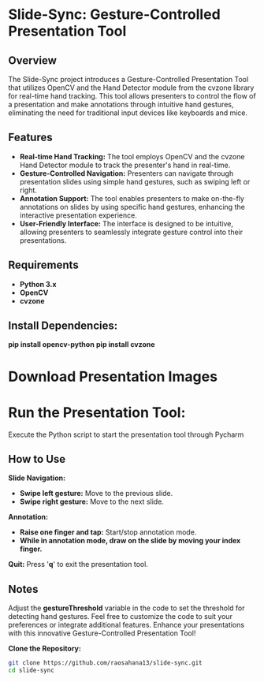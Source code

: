 # Slide-Sync: Gesture-Controlled Presentation Tool

## Overview
The Slide-Sync project introduces a Gesture-Controlled Presentation Tool that utilizes OpenCV and the Hand Detector module from the cvzone library for real-time hand tracking. This tool allows presenters to control the flow of a presentation and make annotations through intuitive hand gestures, eliminating the need for traditional input devices like keyboards and mice.

## Features
- **Real-time Hand Tracking:** The tool employs OpenCV and the cvzone Hand Detector module to track the presenter's hand in real-time.
- **Gesture-Controlled Navigation:** Presenters can navigate through presentation slides using simple hand gestures, such as swiping left or right.
- **Annotation Support:** The tool enables presenters to make on-the-fly annotations on slides by using specific hand gestures, enhancing the interactive presentation experience.
- **User-Friendly Interface:** The interface is designed to be intuitive, allowing presenters to seamlessly integrate gesture control into their presentations.

## Requirements
- **Python 3.x**
- **OpenCV**
- **cvzone**
  
## Install Dependencies:
**pip install opencv-python**
**pip install cvzone**

# Download Presentation Images

# Run the Presentation Tool:
Execute the Python script to start the presentation tool through Pycharm

## How to Use
**Slide Navigation:**

- **Swipe left gesture:** Move to the previous slide.
- **Swipe right gesture:** Move to the next slide.

**Annotation:**
- **Raise one finger and tap:** Start/stop annotation mode.
- **While in annotation mode, draw on the slide by moving your index finger.**

**Quit:**
Press '**q**' to exit the presentation tool.

## Notes
Adjust the **gestureThreshold** variable in the code to set the threshold for detecting hand gestures.
Feel free to customize the code to suit your preferences or integrate additional features.
Enhance your presentations with this innovative Gesture-Controlled Presentation Tool!


**Clone the Repository:**
   ```bash
   git clone https://github.com/raosahana13/slide-sync.git
   cd slide-sync



